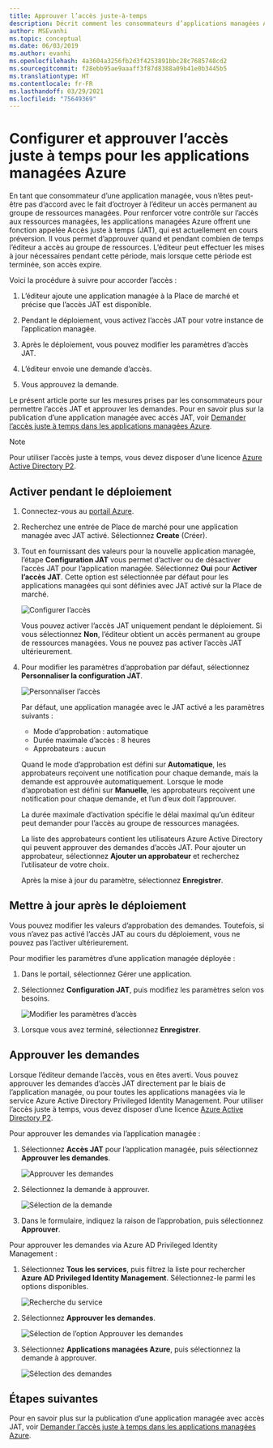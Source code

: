 ```yaml
---
title: Approuver l’accès juste-à-temps
description: Décrit comment les consommateurs d’applications managées Azure approuvent les demandes d’accès juste à temps à une application managée.
author: MSEvanhi
ms.topic: conceptual
ms.date: 06/03/2019
ms.author: evanhi
ms.openlocfilehash: 4a3604a3256fb2d3f4253891bbc28c7685748cd2
ms.sourcegitcommit: f28ebb95ae9aaaff3f87d8388a09b41e0b3445b5
ms.translationtype: HT
ms.contentlocale: fr-FR
ms.lasthandoff: 03/29/2021
ms.locfileid: "75649369"
---
```

# <a name="configure-and-approve-just-in-time-access-for-azure-managed-applications"></a>Configurer et approuver l’accès juste à temps pour les applications managées Azure

En tant que consommateur d’une application managée, vous n’êtes peut-être pas d’accord avec le fait d’octroyer à l’éditeur un accès permanent au groupe de ressources managées. Pour renforcer votre contrôle sur l’accès aux ressources managées, les applications managées Azure offrent une fonction appelée Accès juste à temps (JAT), qui est actuellement en cours préversion. Il vous permet d’approuver quand et pendant combien de temps l’éditeur a accès au groupe de ressources. L’éditeur peut effectuer les mises à jour nécessaires pendant cette période, mais lorsque cette période est terminée, son accès expire.

Voici la procédure à suivre pour accorder l’accès :

1. L’éditeur ajoute une application managée à la Place de marché et précise que l’accès JAT est disponible.

1. Pendant le déploiement, vous activez l’accès JAT pour votre instance de l’application managée.

1. Après le déploiement, vous pouvez modifier les paramètres d’accès JAT.

1. L’éditeur envoie une demande d’accès.

1. Vous approuvez la demande.

Le présent article porte sur les mesures prises par les consommateurs pour permettre l’accès JAT et approuver les demandes. Pour en savoir plus sur la publication d’une application managée avec accès JAT, voir [Demander l’accès juste à temps dans les applications managées Azure](request-just-in-time-access.md).

> [!NOTE]
> Pour utiliser l’accès juste à temps, vous devez disposer d’une licence [Azure Active Directory P2](../../active-directory/privileged-identity-management/subscription-requirements.md).

## <a name="enable-during-deployment"></a>Activer pendant le déploiement

1. Connectez-vous au [portail Azure](https://portal.azure.com).

1. Recherchez une entrée de Place de marché pour une application managée avec JAT activé. Sélectionnez **Create** (Créer).

1. Tout en fournissant des valeurs pour la nouvelle application managée, l’étape **Configuration JAT** vous permet d’activer ou de désactiver l’accès JAT pour l’application managée. Sélectionnez **Oui** pour **Activer l’accès JAT**. Cette option est sélectionnée par défaut pour les applications managées qui sont définies avec JAT activé sur la Place de marché.

   ![Configurer l’accès](./media/approve-just-in-time-access/configure-jit-access.png)

   Vous pouvez activer l’accès JAT uniquement pendant le déploiement. Si vous sélectionnez **Non**, l’éditeur obtient un accès permanent au groupe de ressources managées. Vous ne pouvez pas activer l’accès JAT ultérieurement.

1. Pour modifier les paramètres d’approbation par défaut, sélectionnez **Personnaliser la configuration JAT**.

   ![Personnaliser l’accès](./media/approve-just-in-time-access/customize-jit-access.png)

   Par défaut, une application managée avec le JAT activé a les paramètres suivants :

   * Mode d’approbation : automatique
   * Durée maximale d’accès : 8 heures
   * Approbateurs : aucun

   Quand le mode d’approbation est défini sur **Automatique**, les approbateurs reçoivent une notification pour chaque demande, mais la demande est approuvée automatiquement. Lorsque le mode d’approbation est défini sur **Manuelle**, les approbateurs reçoivent une notification pour chaque demande, et l’un d’eux doit l’approuver.

   La durée maximale d’activation spécifie le délai maximal qu’un éditeur peut demander pour l’accès au groupe de ressources managées.

   La liste des approbateurs contient les utilisateurs Azure Active Directory qui peuvent approuver des demandes d’accès JAT. Pour ajouter un approbateur, sélectionnez **Ajouter un approbateur** et recherchez l’utilisateur de votre choix.

   Après la mise à jour du paramètre, sélectionnez **Enregistrer**.

## <a name="update-after-deployment"></a>Mettre à jour après le déploiement

Vous pouvez modifier les valeurs d’approbation des demandes. Toutefois, si vous n’avez pas activé l’accès JAT au cours du déploiement, vous ne pouvez pas l’activer ultérieurement.

Pour modifier les paramètres d’une application managée déployée :

1. Dans le portail, sélectionnez Gérer une application.

1. Sélectionnez **Configuration JAT**, puis modifiez les paramètres selon vos besoins.

   ![Modifier les paramètres d’accès](./media/approve-just-in-time-access/change-settings.png)

1. Lorsque vous avez terminé, sélectionnez **Enregistrer**.

## <a name="approve-requests"></a>Approuver les demandes

Lorsque l’éditeur demande l’accès, vous en êtes averti. Vous pouvez approuver les demandes d’accès JAT directement par le biais de l’application managée, ou pour toutes les applications managées via le service Azure Active Directory Privileged Identity Management. Pour utiliser l’accès juste à temps, vous devez disposer d’une licence [Azure Active Directory P2](../../active-directory/privileged-identity-management/subscription-requirements.md).

Pour approuver les demandes via l’application managée :

1. Sélectionnez **Accès JAT** pour l’application managée, puis sélectionnez **Approuver les demandes**.

   ![Approuver les demandes](./media/approve-just-in-time-access/approve-requests.png)
 
1. Sélectionnez la demande à approuver.

   ![Sélection de la demande](./media/approve-just-in-time-access/select-request.png)

1. Dans le formulaire, indiquez la raison de l’approbation, puis sélectionnez **Approuver**.

Pour approuver les demandes via Azure AD Privileged Identity Management :

1. Sélectionnez **Tous les services**, puis filtrez la liste pour rechercher **Azure AD Privileged Identity Management**. Sélectionnez-le parmi les options disponibles.

   ![Recherche du service](./media/approve-just-in-time-access/search.png)

1. Sélectionnez **Approuver les demandes**.

   ![Sélection de l’option Approuver les demandes](./media/approve-just-in-time-access/select-approve-requests.png)

1. Sélectionnez **Applications managées Azure**, puis sélectionnez la demande à approuver.

   ![Sélection des demandes](./media/approve-just-in-time-access/view-requests.png)

## <a name="next-steps"></a>Étapes suivantes

Pour en savoir plus sur la publication d’une application managée avec accès JAT, voir [Demander l’accès juste à temps dans les applications managées Azure](request-just-in-time-access.md).
